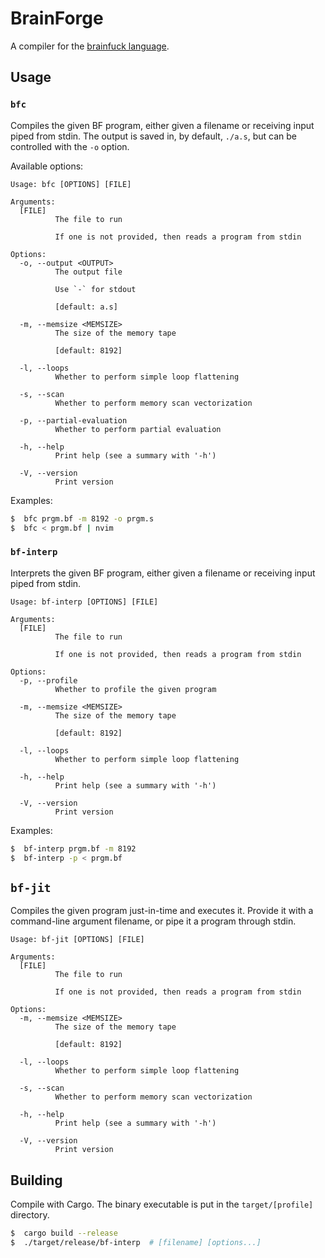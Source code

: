 # BrainForge

A compiler for the [brainfuck language](https://github.com/sunjay/brainfuck/blob/master/brainfuck.md).

## Usage

### `bfc`

Compiles the given BF program, either given a filename or receiving input piped from stdin.
The output is saved in, by default, `./a.s`, but can be controlled with the `-o` option.

Available options:

```
Usage: bfc [OPTIONS] [FILE]

Arguments:
  [FILE]
          The file to run
          
          If one is not provided, then reads a program from stdin

Options:
  -o, --output <OUTPUT>
          The output file
          
          Use `-` for stdout
          
          [default: a.s]

  -m, --memsize <MEMSIZE>
          The size of the memory tape
          
          [default: 8192]

  -l, --loops
          Whether to perform simple loop flattening

  -s, --scan
          Whether to perform memory scan vectorization

  -p, --partial-evaluation
          Whether to perform partial evaluation

  -h, --help
          Print help (see a summary with '-h')

  -V, --version
          Print version
```

Examples:

```bash
$  bfc prgm.bf -m 8192 -o prgm.s
$  bfc < prgm.bf | nvim
```

### `bf-interp`

Interprets the given BF program, either given a filename or receiving input piped from stdin.

```
Usage: bf-interp [OPTIONS] [FILE]

Arguments:
  [FILE]
          The file to run
          
          If one is not provided, then reads a program from stdin

Options:
  -p, --profile
          Whether to profile the given program

  -m, --memsize <MEMSIZE>
          The size of the memory tape
          
          [default: 8192]

  -l, --loops
          Whether to perform simple loop flattening

  -h, --help
          Print help (see a summary with '-h')

  -V, --version
          Print version
```

Examples:

```bash
$  bf-interp prgm.bf -m 8192
$  bf-interp -p < prgm.bf
```

## `bf-jit`

Compiles the given program just-in-time and executes it.
Provide it with a command-line argument filename, or pipe it a program through stdin.

```
Usage: bf-jit [OPTIONS] [FILE]

Arguments:
  [FILE]
          The file to run
          
          If one is not provided, then reads a program from stdin

Options:
  -m, --memsize <MEMSIZE>
          The size of the memory tape
          
          [default: 8192]

  -l, --loops
          Whether to perform simple loop flattening

  -s, --scan
          Whether to perform memory scan vectorization

  -h, --help
          Print help (see a summary with '-h')

  -V, --version
          Print version
```

## Building

Compile with Cargo.
The binary executable is put in the `target/[profile]` directory.

```bash
$  cargo build --release
$  ./target/release/bf-interp  # [filename] [options...]
```
